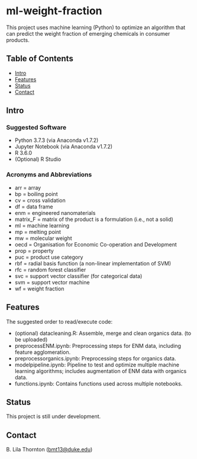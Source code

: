 # ml-weight-fraction
This project uses machine learning (Python) to optimize an algorithm that can predict the weight fraction of emerging chemicals in consumer products.

## Table of Contents
* [Intro](#intro)
* [Features](#features)
* [Status](#status)
* [Contact](#contact)

## Intro
### Suggested Software
* Python 3.7.3 (via Anaconda v1.7.2)
* Jupyter Notebook (via Anaconda v1.7.2)
* R 3.6.0
* (Optional) R Studio
### Acronyms and Abbreviations
* arr = array
* bp = boiling point
* cv = cross validation
* df = data frame
* enm = engineered nanomaterials
* matrix_F = matrix of the product is a formulation (i.e., not a solid)
* ml = machine learning
* mp = melting point
* mw = molecular weight
* oecd = Organisation for Economic Co-operation and Development
* prop = property
* puc = product use category
* rbf = radial basis function (a non-linear implementation of SVM)
* rfc = random forest classifier
* svc = support vector classifier (for categorical data)
* svm = support vector machine
* wf = weight fraction

## Features
The suggested order to read/execute code:
* (optional) datacleaning.R: Assemble, merge and clean organics data. (to be uploaded)
* preprocessENM.ipynb: Preprocessing steps for ENM data, including feature agglomeration.
* preprocessorganics.ipynb: Preprocessing steps for organics data.
* modelpipeline.ipynb: Pipeline to test and optimize multiple machine learning algorithms; includes augmentation of ENM data with organics data.
* functions.ipynb: Contains functions used across multiple notebooks.

## Status
This project is still under development.

## Contact
B. Lila Thornton (bmt13@duke.edu)

